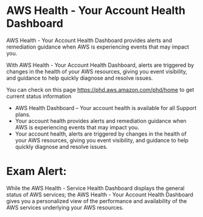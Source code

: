 # AWS Health - Your Account Health Dashboard

AWS Health - Your Account Health Dashboard provides alerts and remediation guidance when AWS is experiencing events that may impact you.

With AWS Health - Your Account Health Dashboard, alerts are triggered by changes in the health of your AWS resources, giving you event visibility, and guidance to help quickly diagnose and resolve issues.

You can check on this page https://phd.aws.amazon.com/phd/home to get current status information

- AWS Health Dashboard – Your account health is available for all Support plans.
- Your account health provides alerts and remediation guidance when AWS is experiencing events that may impact you.
- Your account health, alerts are triggered by changes in the health of your AWS resources, giving you event visibility, and guidance to help quickly diagnose and resolve issues.

# Exam Alert:

While the AWS Health - Service Health Dashboard displays the general status of AWS services; the AWS Health - Your Account Health Dashboard gives you a personalized view of the performance and availability of the AWS services underlying your AWS resources.
